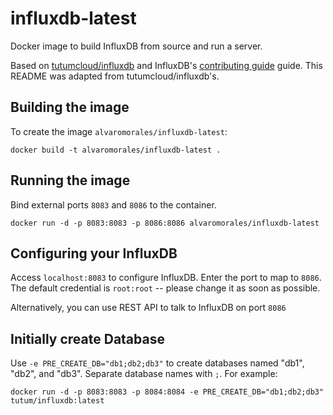 # influxdb-latest

Docker image to build InfluxDB from source and run a server.

Based on [tutumcloud/influxdb](https://github.com/tutumcloud/influxdb) and InfluxDB's [contributing guide](https://github.com/influxdb/influxdb/blob/master/CONTRIBUTING.md) guide. This README was adapted from tutumcloud/influxdb's.

Building the image
--------------------------

To create the image `alvaromorales/influxdb-latest`:

    docker build -t alvaromorales/influxdb-latest .

Running the image
--------------------------

Bind external ports `8083` and `8086` to the container.

    docker run -d -p 8083:8083 -p 8086:8086 alvaromorales/influxdb-latest

Configuring your InfluxDB
-------------------------
Access `localhost:8083` to configure InfluxDB. Enter the port to map to `8086`. The default credential is `root:root` -- please change it as soon as possible.

Alternatively, you can use REST API to talk to InfluxDB on port `8086`

Initially create Database
-------------------------
Use `-e PRE_CREATE_DB="db1;db2;db3"` to create databases named "db1", "db2", and "db3". Separate database names with `;`. For example:

```docker run -d -p 8083:8083 -p 8084:8084 -e PRE_CREATE_DB="db1;db2;db3" tutum/influxdb:latest```
